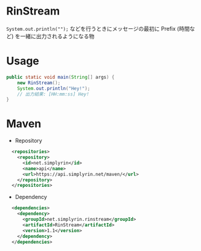 # RinStream
`System.out.println("");` などを行うときにメッセージの最初に Prefix (時間など) を一緒に出力されるようになる物

# Usage
```Java
public static void main(String[] args) {
	new RinStream();
	System.out.println("Hey!");
	// 出力結果: [HH:mm:ss] Hey!
}
```

# Maven
- Repository
```XML
  <repositories>
    <repository>
      <id>net.simplyrin</id>
      <name>api</name>
      <url>https://api.simplyrin.net/maven/</url>
    </repository>
  </repositories>
```

- Dependency
```XML
  <dependencies>
    <dependency>
      <groupId>net.simplyrin.rinstream</groupId>
      <artifactId>RinStream</artifactId>
      <version>1.1</version>
    </dependency>
  </dependencies>
```
